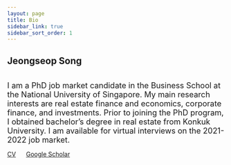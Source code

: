```yaml
---
layout: page
title: Bio
sidebar_link: true
sidebar_sort_order: 1
---
```

   
## Jeongseop Song ##
<br>
<font size="4">I am a PhD job market candidate in the Business School at the National University of Singapore. My main research interests are real estate finance and economics, corporate finance, and investments. Prior to joining the PhD program, I obtained bachelor&rsquo;s degree in real estate from Konkuk University. I am available for virtual interviews on the 2021-2022 job market.</font>

<br>

[CV](https://www.dropbox.com/s/3d6qjhr4mxe8td8/CV_Jeongseop%20Song.pdf?dl=0) &nbsp;&nbsp;&nbsp;&nbsp; [Google Scholar](https://scholar.google.com.sg/citations?user=1QVD5_0AAAAJ&hl=en) 
